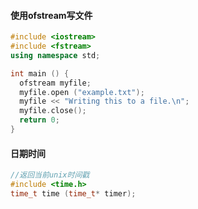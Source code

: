 
#### 使用ofstream写文件
```C++
#include <iostream>
#include <fstream>
using namespace std;

int main () {
  ofstream myfile;
  myfile.open ("example.txt");
  myfile << "Writing this to a file.\n";
  myfile.close();
  return 0;
}
```

#### 日期时间
```C++
//返回当前unix时间戳
#include <time.h>
time_t time (time_t* timer);
```